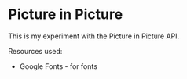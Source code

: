 # Picture in Picture
This is my experiment with the Picture in Picture API.

Resources used: 
- Google Fonts - for fonts
